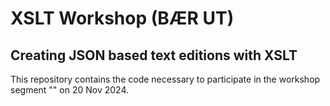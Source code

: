 # XSLT Workshop (BÆR UT)
## Creating JSON based text editions with XSLT

This repository contains the code necessary to participate in the workshop segment "" on 20 Nov 2024.
